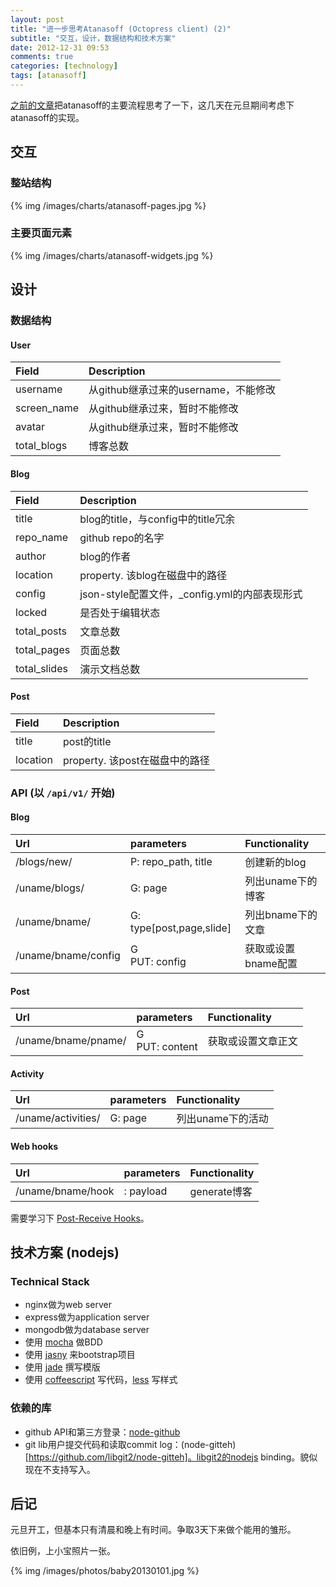 ```yaml
---
layout: post
title: "进一步思考Atanasoff (Octopress client) (2)"
subtitle: "交互，设计，数据结构和技术方案"
date: 2012-12-31 09:53
comments: true
categories: [technology]
tags: [atanasoff]
---
```


[之前的文章](http://tchen.me/blog/2012/12/19/atanasoff-product-flow-chart/)把atanasoff的主要流程思考了一下，这几天在元旦期间考虑下atanasoff的实现。

## 交互

### 整站结构

{% img /images/charts/atanasoff-pages.jpg %}

### 主要页面元素

{% img /images/charts/atanasoff-widgets.jpg %}

## 设计

### 数据结构

#### User

Field       | Description
:-----------|:--------------------------------
username    | 从github继承过来的username，不能修改
screen_name | 从github继承过来，暂时不能修改
avatar      | 从github继承过来，暂时不能修改
total_blogs | 博客总数

#### Blog

Field         | Description
:-------------|:--------------------------------
title         | blog的title，与config中的title冗余
repo_name     | github repo的名字
author        | blog的作者
location      | property. 该blog在磁盘中的路径
config        | json-style配置文件，_config.yml的内部表现形式
locked        | 是否处于编辑状态
total_posts   | 文章总数
total_pages   | 页面总数
total_slides  | 演示文档总数

#### Post

Field       | Description
:-----------|:--------------------------------
title       | post的title
location    | property. 该post在磁盘中的路径

### API (以 ```/api/v1/``` 开始)

#### Blog

Url                 | parameters             | Functionality
:-------------------|:-----------------------|:----------------
/blogs/new/         | P: repo_path, title    | 创建新的blog
/uname/blogs/       | G: page                | 列出uname下的博客
/uname/bname/       | G: type[post,page,slide] | 列出bname下的文章
/uname/bname/config | G <br> PUT: config     | 获取或设置bname配置

#### Post

Url                 | parameters             | Functionality
:-------------------|:-----------------------|:----------------
/uname/bname/pname/ | G <br> PUT: content    | 获取或设置文章正文


#### Activity

Url                 | parameters             | Functionality
:-------------------|:-----------------------|:----------------
/uname/activities/  | G: page                | 列出uname下的活动

#### Web hooks

Url                 | parameters             | Functionality
:-------------------|:-----------------------|:----------------
/uname/bname/hook   | : payload              | generate博客

需要学习下 [Post-Receive Hooks](https://help.github.com/articles/post-receive-hooks)。

## 技术方案 (nodejs)

### Technical Stack

* nginx做为web server
* express做为application server
* mongodb做为database server
* 使用 [mocha](https://github.com/visionmedia/mocha) 做BDD
* 使用 [jasny](http://jasny.github.com/bootstrap/index.html) 来bootstrap项目
* 使用 [jade](http://jade-lang.com/) 撰写模版
* 使用 [coffeescript](http://coffeescript.org) 写代码，[less](http://lesscss.org) 写样式

### 依赖的库

* github API和第三方登录：[node-github](https://github.com/ajaxorg/node-github)
* git lib用户提交代码和读取commit log：(node-gitteh)[https://github.com/libgit2/node-gitteh]。libgit2的nodejs binding。貌似现在不支持写入。

## 后记

元旦开工，但基本只有清晨和晚上有时间。争取3天下来做个能用的雏形。

依旧例，上小宝照片一张。

{% img /images/photos/baby20130101.jpg %}
